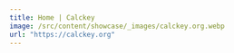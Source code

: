 ```yaml
---
title: Home | Calckey
image: /src/content/showcase/_images/calckey.org.webp
url: "https://calckey.org"
---
```

